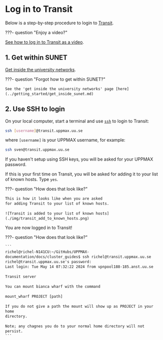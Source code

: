 # Log in to Transit

Below is a step-by-step procedure to login to [Transit](../cluster_guides/transit.md).

???- question "Enjoy a video?"

  [See how to log in to Transit as a video](https://youtu.be/uXMOP-WVGIY).

## 1. Get within SUNET

[Get inside the university networks](../getting_started/get_inside_sunet.md).

???- question "Forgot how to get within SUNET?"

    See the 'get inside the university networks' page [here](../getting_started/get_inside_sunet.md)

## 2. Use SSH to login

On your local computer, start a terminal and use [`ssh`](../software/ssh.md) to login to Transit:

```bash
ssh [username]@transit.uppmax.uu.se
```

where `[username]` is your UPPMAX username, for example:

```bash
ssh sven@transit.uppmax.uu.se
```

If you haven't setup using SSH keys, you will be asked for your UPPMAX password.

If this is your first time on Transit, you will be asked for adding
it to your list of known hosts. Type `yes`.

???- question "How does that look like?"

    This is how it looks like when you are asked
    for adding Transit to your list of known hosts.

    ![Transit is added to your list of known hosts](./img/transit_add_to_known_hosts.png)

You are now logged in to Transit!

???- question "How does that look like?"

    ```
    richel@richel-N141CU:~/GitHubs/UPPMAX-documentation/docs/cluster_guides$ ssh richel@transit.uppmax.uu.se
    richel@transit.uppmax.uu.se's password: 
    Last login: Tue May 14 07:32:22 2024 from vpnpool188-185.anst.uu.se

    Transit server

    You can mount bianca wharf with the command

    mount_wharf PROJECT [path]

    If you do not give a path the mount will show up as PROJECT in your home
    directory.

    Note; any chagnes you do to your normal home directory will not persist.
    ```
